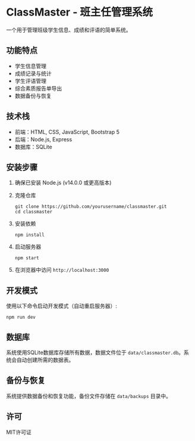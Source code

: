 # ClassMaster - 班主任管理系统

一个用于管理班级学生信息、成绩和评语的简单系统。

## 功能特点

- 学生信息管理
- 成绩记录与统计
- 学生评语管理
- 综合素质报告单导出
- 数据备份与恢复

## 技术栈

- 前端：HTML, CSS, JavaScript, Bootstrap 5
- 后端：Node.js, Express
- 数据库：SQLite

## 安装步骤

1. 确保已安装 Node.js (v14.0.0 或更高版本)

2. 克隆仓库
   ```
   git clone https://github.com/yourusername/classmaster.git
   cd classmaster
   ```

3. 安装依赖
   ```
   npm install
   ```

4. 启动服务器
   ```
   npm start
   ```

5. 在浏览器中访问 `http://localhost:3000`

## 开发模式

使用以下命令启动开发模式（自动重启服务器）:

```
npm run dev
```

## 数据库

系统使用SQLite数据库存储所有数据，数据文件位于 `data/classmaster.db`。系统会自动创建所需的数据表。

## 备份与恢复

系统提供数据备份和恢复功能，备份文件存储在 `data/backups` 目录中。

## 许可

MIT许可证